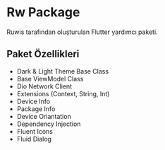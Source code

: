 # Rw Package

Ruwis tarafından oluşturulan Flutter yardımcı paketi.

## Paket Özellikleri

- Dark & Light Theme Base Class
- Base ViewModel Class
- Dio Network Client
- Extensions (Context, String, Int)
- Device Info
- Package Info
- Device Oriantation
- Dependency Injection
- Fluent Icons
- Fluid Dialog
